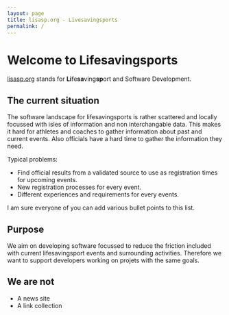 ```yaml
---
layout: page
title: lisasp.org - Livesavingsports
permalink: /
---
```


# Welcome to Lifesavingsports

[lisasp.org](https://www.lisasp.org) stands for **Li**fe**sa**ving**sp**ort and Software Development.

## The current situation

The software landscape for lifesavingsports is rather scattered and locally focussed with isles of information and non interchangable data. This makes it hard for athletes and coaches to gather information about past and current events. Also officials have a hard time to gather the information they need.

Typical problems:

- Find official results from a validated source to use as registration times for upcoming events.
- New registration processes for every event.
- Different experiences and requirements for every events.

I am sure everyone of you can add various bullet points to this list.

## Purpose

We aim on developing software focussed to reduce the friction included with current lifesavingsport events and surrounding activities. Therefore we want to support developers working on projets with the same goals.

## We are not

- A news site
- A link collection
